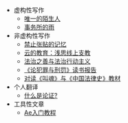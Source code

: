 <!-- _sidebar.md -->

* 虚构性写作
	* [唯一的陌生人](/articles/stranger.md)
	* [事务所的雨](/articles/rain.md)
* 非虚构性写作
	* [禁止张贴的记忆](/articles/memo.md)
	* [云的教育：浅思线上支教](/articles/cloud-edu.md)
	* [法治之善与法治行动主义](/articles/law-act.md)
	* [《论犯罪与刑罚》读书报告](/articles/on-crime.md)
	* [对读《叫魂》与《中国法律史》教材](/articles/soulstealers.md)
* 个人翻译
	* [什么是论证?](/articles/argm.md)
* 工具性文章
	* [Ae入门教程](/articles/after-ef.md)